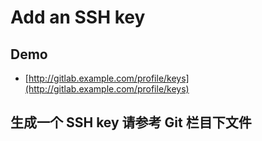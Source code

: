 # Add an SSH key

## Demo

- [http://gitlab.example.com/profile/keys](http://gitlab.example.com/profile/keys)

## 生成一个 SSH key 请参考 Git 栏目下文件
